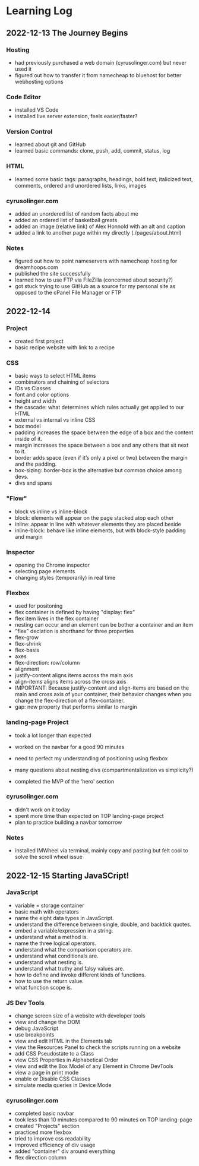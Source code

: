 # Learning Log

## 2022-12-13 The Journey Begins

### Hosting
- had previously purchased a web domain (cyrusolinger.com) but never used it
- figured out how to transfer it from namecheap to bluehost for better webhosting options

### Code Editor
- installed VS Code
- installed live server extension, feels easier/faster?

### Version Control
- learned about git and GitHub
- learned basic commands: clone, push, add, commit, status, log

### HTML
- learned some basic tags: paragraphs, headings, bold text, italicized text, comments, ordered and unordered lists, links, images

### cyrusolinger.com
- added an unordered list of random facts about me
- added an ordered list of basketball greats
- added an image (relative link) of Alex Honnold with an alt and caption
- added a link to another page within my directly (./pages/about.html)

### Notes
- figured out how to point nameservers with namecheap hosting for dreamhoops.com
- published the site successfully
- learned how to use FTP via FileZilla (concerned about security?)
- got stuck trying to use GitHub as a source for my personal site as opposed to the cPanel File Manager or FTP


## 2022-12-14

### Project
- created first project
- basic recipe website with link to a recipe

### CSS
- basic ways to select HTML items
- combinators and chaining of selectors
- IDs vs Classes
- font and color options
- height and width
- the cascade: what determines which rules actually get applied to our HTML
- external vs internal vs inline CSS
- box model
 - padding increases the space between the edge of a box and the content inside of it.
 - margin increases the space between a box and any others that sit next to it.
 - border adds space (even if it’s only a pixel or two) between the margin and the padding.
- box-sizing: border-box is the alternative but common choice among devs.
- divs and spans

### "Flow"
- block vs inline vs inline-block
 - block: elements will appear on the page stacked atop each other
 - inline: appear in line with whatever elements they are placed beside
 - inline-block: behave like inline elements, but with block-style padding and margin

### Inspector
- opening the Chrome inspector
- selecting page elements
- changing styles (temporarily) in real time

### Flexbox
- used for positoning
- flex container is defined by having "display: flex"
- flex item lives in the flex container
- nesting can occur and an element can be bother a container and an item
- "flex" declation is shorthand for three properties
 - flex-grow
 - flex-shrink
 - flex-basis
- axes
 - flex-direction: row/column
- alignment
 - justify-content aligns items across the main axis
 - align-items aligns items across the cross axis
- IMPORTANT: Because justify-content and align-items are based on the main and cross axis of your container, their behavior changes when you change the flex-direction of a flex-container.
- gap: new property that performs similar to margin

### landing-page Project
- took a lot longer than expected
- worked on the navbar for a good 90 minutes
- need to perfect my understanding of positioning using flexbox
- many questions about nesting divs (compartmentalization vs simplicity?)

- completed the MVP of the 'hero' section

### cyrusolinger.com
- didn't work on it today
- spent more time than expected on TOP landing-page project
- plan to practice building a navbar tomorrow

### Notes
- installed IMWheel via terminal, mainly copy and pasting but felt cool to solve the scroll wheel issue

## 2022-12-15 Starting JavaSCript!

### JavaScript
- variable = storage container
- basic math with operators
- name the eight data types in JavaScript.
- understand the difference between single, double, and backtick quotes.
- embed a variable/expression in a string.
- understand what a method is.
- name the three logical operators.
- understand what the comparison operators are.
- understand what conditionals are.
- understand what nesting is.
- understand what truthy and falsy values are.
- how to define and invoke different kinds of functions.
- how to use the return value.
- what function scope is.

### JS Dev Tools
- change screen size of a website with developer tools
- view and change the DOM
- debug JavaScript
- use breakpoints
- view and edit HTML in the Elements tab
- view the Resources Panel to check the scripts running on a website
- add CSS Pseudostate to a Class
- view CSS Properties in Alphabetical Order
- view and edit the Box Model of any Element in Chrome DevTools
- view a page in print mode
- enable or Disable CSS Classes
- simulate media queries in Device Mode

### cyrusolinger.com
- completed basic navbar
 - took less than 10 minutes compared to 90 minutes on TOP landing-page
- created "Projects" section
 - practiced more flexbox
 - tried to improve css readability
 - improved efficiency of div usage
- added "container" div around everything
 - flex direction column

